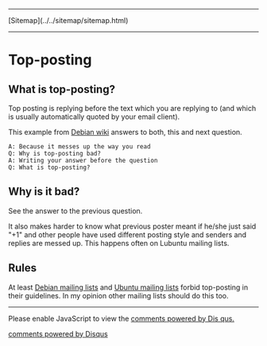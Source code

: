 <!DOCTYPE html>
<html>
<head>
<meta name="description" content="Insert description here" />
<meta name="keywords" content="Insert,keywords,here" />
<meta name="author" content="Mika Suomalainen" />
<meta charset="UTF-8" />
<link rel="canonical" href="http://mkaysi.github.com/articles/complaining/topposting.html">
<title>Top-posting in emails is annoying</title>
<link rel="stylesheet" type="text/css" href="../../tyyli.css" />
</head>
<body>
<hr/>
[Sitemap](../../sitemap/sitemap.html)
<hr/>

Top-posting
===========

What is top-posting?
--------------------

Top posting is replying before the text which you are replying to (and which is usually automatically quoted by your email client).

This example from [Debian wiki](https://wiki.debian.org/FAQsFromDebianUser#What_is_top-posting_.28and_why_shouldn.27t_I_do_it.29.3F) answers to both, this and next question.

    A: Because it messes up the way you read
    Q: Why is top-posting bad?
    A: Writing your answer before the question
    Q: What is top-posting?

Why is it bad?
--------------

See the answer to the previous question.

It also makes harder to know what previous poster meant if he/she just said "+1" and other people have used different posting style and senders and replies are messed up. This happens often on Lubuntu mailing lists.

Rules
-----

At least [Debian mailing lists](http://www.debian.org/MailingLists/#codeofconduct) and [Ubuntu mailing lists](http://www.ubuntu.com/support/community/mailinglists) forbid top-posting in their guidelines. In my opinion other mailing lists should do this too.

</body>
</HTML>

<hr/>

<div id="disqus_thread"></div>
<script type="text/javascript">
/* * * CONFIGURATION VARIABLES: EDIT BEFORE PASTING INTO YOUR WEBPAGE * * */
var disqus_developer = 0; 
var disqus_url = 'http://mkaysi.github.com/articles/complaining/topposting.html';
var disques_title = 'Top-posting in emails';
var disqus_shortname = 'mkaysishomepage'; // required: replace example with your forum shortname
/* * * DON'T EDIT BELOW THIS LINE * * */
            (function() {
                var dsq = document.createElement('script'); dsq.type = 'text/javascript'; dsq.async = 
true;
                dsq.src = 'http://' + disqus_shortname + '.disqus.com/embed.js';
                (document.getElementsByTagName('head')[0] || document.getElementsByTagName('body')[0])
.appendChild(dsq);
            })();
        </script>
        <noscript>
Please enable JavaScript to view the <a href="http://disqus.com/?ref_noscript">comments powered by Dis
qus.</a>
</noscript>
        
<p><a href="http://disqus.com" class="dsq-brlink">comments powered by <span class="logo-disqus">Disqus
</span></a></p>
<!-- vim : set ft=html -->
<script type="text/javascript"> 
    var adfly_id = 3820004; 
    var adfly_advert = 'banner'; 
    var exclude_domains = ['example.com', 'example.org', 'cadoth.net', 'mkaysi.github.com', 'mkaysi.github.io']; 
</script> 
<script src="http://cdn.adf.ly/js/link-converter.js"></script>
</html>
<script type="text/javascript">

  var _gaq = _gaq || [];
  _gaq.push(['_setAccount', 'UA-40171169-1']);
  _gaq.push(['_trackPageview']);

  (function() {
    var ga = document.createElement('script'); ga.type = 'text/javascript'; ga.async = true;
    ga.src = ('https:' == document.location.protocol ? 'https://ssl' : 'http://www') + '.google-analytics.com/ga.js';
    var s = document.getElementsByTagName('script')[0]; s.parentNode.insertBefore(ga, s);
  })();

</script>
